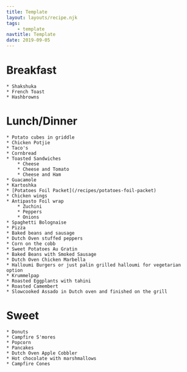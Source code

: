 ```yaml
---
title: Template
layout: layouts/recipe.njk
tags:
    - template    
navtitle: Template
date: 2019-09-05
---
```


# Breakfast
	* Shakshuka
	* French Toast
	* Hashbrowns

#  Lunch/Dinner
	* Potato cubes in griddle
	* Chicken Potjie
	* Taco's
	* Cornbread
	* Toasted Sandwiches
		* Cheese
		* Cheese and Tomato
		* Cheese and Ham
	* Guacamole
	* Kartoshka
	* [Potatoes Foil Packet](/recipes/potatoes-foil-packet)		
	* Chicken wings
	* Antipasto Foil wrap
		* Zuchini
		* Peppers
		* Onions
	* Spaghetti Bolognaise
	* Pizza
	* Baked beans and sausage
	* Dutch Oven stuffed peppers
	* Corn on the cobb
	* Sweet Potatoes Au Gratin
	* Baked Beans with Smoked Sausage
	* Dutch Oven Chicken Marbella
	* Halloumi Burgers or just palin grilled halloumi for vegetarian option
	* Krummelpap
	* Roasted Eggplants with tahini
	* Roasted Camembert 
	* Slowcooked Assado in Dutch oven and finished on the grill

# Sweet
	* Donuts
	* Campfire S'mores
	* Popcorn
	* Pancakes
	* Dutch Oven Apple Cobbler
	* Hot chocolate with marshmallows
	* Campfire Cones